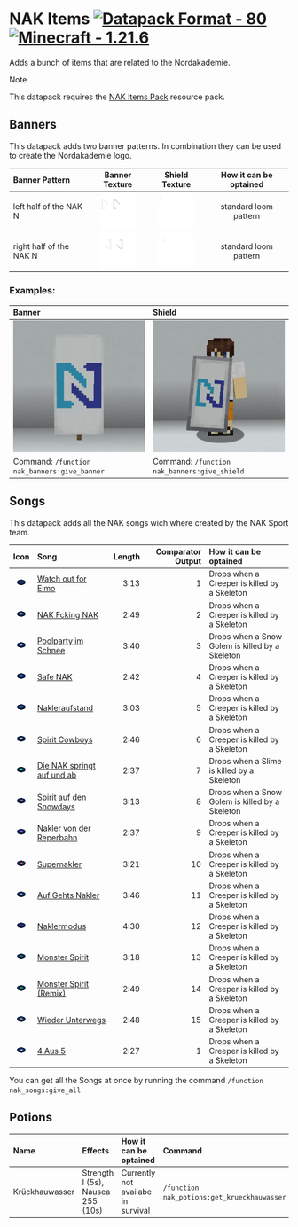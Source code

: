 # NAK Items [![Datapack Format - 80](https://img.shields.io/badge/Datapack_Format-80-2ea44f)](https://minecraft.wiki/w/Data_pack) [![Minecraft - 1.21.6](https://img.shields.io/badge/Minecraft-1.21.6-2ea44f)](https://minecraft.wiki/w/Java_Edition_1.21.6)
Adds a bunch of items that are related to the Nordakademie.

> [!NOTE]  
> This datapack requires the [NAK Items Pack](/NAK%20Items%20Pack/) resource pack.

## Banners
This datapack adds two banner patterns. In combination they can be used to create the Nordakademie logo.

| Banner Pattern | Banner Texture | Shield Texture | How it can be optained |
|:---------------|:--------------:|:--------------:|:----------------------:|
| left half of the NAK N | ![left N banner](/NAK%20Items%20Pack/assets/nak_banners/textures/entity/banner/n_left.png) | ![left N shield](/NAK%20Items%20Pack/assets/nak_banners/textures/entity/shield/n_left.png) | standard loom pattern |
| right half of the NAK N | ![right N banner](/NAK%20Items%20Pack/assets/nak_banners/textures/entity/banner/n_right.png) | ![right N shield](/NAK%20Items%20Pack/assets/nak_banners/textures/entity/shield/n_right.png) | standard loom pattern |

### Examples:
| Banner | Shield |
|:-------|:-------|
| ![NAK banner](/docs/images/NAK_banner.png) | ![NAK shield](/docs/images/NAK_shield.png)|
| Command: `/function nak_banners:give_banner`| Command: `/function nak_banners:give_shield`|

## Songs
This datapack adds all the NAK songs wich where created by the NAK Sport team.

| Icon | Song | Length | Comparator Output | How it can be optained |
|:----:|:-----|-------:|------------------:|:-----------------------|
| ![Watch out for Elmo](/NAK%20Items%20Pack/assets/minecraft/textures/item/watch_out_for_elmo.png) | [Watch out for Elmo](https://open.spotify.com/intl-de/track/6G2YmrDb49TXgwYigmnZK1?si=1b4a6261d1f64665)| 3:13 | 1 | Drops when a Creeper is killed by a Skeleton |
| ![NAK Fcking NAK](/NAK%20Items%20Pack/assets/minecraft/textures/item/nak_fcking_nak.png) | [NAK Fcking NAK](https://open.spotify.com/intl-de/track/6SEYs0xOo3AHqzNZbi4xlL?si=c987cca6323e4142) | 2:49 | 2 | Drops when a Creeper is killed by a Skeleton |
| ![Poolparty im Schnee](/NAK%20Items%20Pack/assets/minecraft/textures/item/poolparty_im_schnee.png) | [Poolparty im Schnee](https://open.spotify.com/intl-de/track/0kTU4Gx6qaNVLVaSC71qjV?si=83b536da03094f11) | 3:40 | 3 | Drops when a Snow Golem is killed by a Skeleton |
| ![Safe NAK](/NAK%20Items%20Pack/assets/minecraft/textures/item/safe_nak.png) | [Safe NAK](https://open.spotify.com/intl-de/track/7qFoPsNCajePJCSE7yYgKM?si=0ae519b3ebc44d16) | 2:42 | 4 | Drops when a Creeper is killed by a Skeleton |
| ![Nakleraufstand](/NAK%20Items%20Pack/assets/minecraft/textures/item/nakleraufstand.png) | [Nakleraufstand](https://open.spotify.com/intl-de/track/296qYcb0QZVjd6PIzEPpQ5?si=7608407096b04d93) | 3:03 | 5 | Drops when a Creeper is killed by a Skeleton |
| ![Spirit Cowboys](/NAK%20Items%20Pack/assets/minecraft/textures/item/spirit_cowboys.png) | [Spirit Cowboys](https://open.spotify.com/intl-de/track/4KaHYzzzzTKMnJs3AqiP2u?si=46c82572d0f54440) | 2:46 | 6 | Drops when a Creeper is killed by a Skeleton |
| ![Die NAK springt auf und ab](/NAK%20Items%20Pack/assets/minecraft/textures/item/die_nak_springt_auf_und_ab.png) | [Die NAK springt auf und ab](https://open.spotify.com/intl-de/track/1hsx0Ag8WyamgoEs20iQUh?si=5bc293355e5b4a6e) | 2:37 | 7 | Drops when a Slime is killed by a Skeleton |
| ![Spirit auf den Snowdays](/NAK%20Items%20Pack/assets/minecraft/textures/item/spirit_auf_den_snowdays.png) | [Spirit auf den Snowdays](https://open.spotify.com/intl-de/track/7r4FzH5Wy2hY9gBKupoljP?si=d22b0f607fa845dd) | 3:13 | 8 | Drops when a Snow Golem is killed by a Skeleton |
| ![Nakler von der Reperbahn](/NAK%20Items%20Pack/assets/minecraft/textures/item/nakler_von_der_reperbahn.png) | [Nakler von der Reperbahn](https://open.spotify.com/intl-de/track/3Xccym0KqDb6lLh7GDNDOd?si=e03a5ef892b74302) | 2:37 | 9 | Drops when a Creeper is killed by a Skeleton |
| ![Supernakler](/NAK%20Items%20Pack/assets/minecraft/textures/item/supernakler.png) | [Supernakler](https://open.spotify.com/intl-de/track/5gV8KLUWGaY2k3UIxYkITr?si=2898734d8e87403c) | 3:21 | 10 | Drops when a Creeper is killed by a Skeleton |
| ![Auf Gehts Nakler](/NAK%20Items%20Pack/assets/minecraft/textures/item/auf_gehts_nakler.png) | [Auf Gehts Nakler](https://open.spotify.com/intl-de/track/1Cmiwe22WeIr0BMZBhbC5C?si=e3319c89d92e4dce) | 3:46 | 11 | Drops when a Creeper is killed by a Skeleton |
| ![Naklermodus](/NAK%20Items%20Pack/assets/minecraft/textures/item/naklermodus.png) | [Naklermodus](https://open.spotify.com/intl-de/track/7L0bVuJHxkFu8tj9xPNS7n?si=68ead50d941949cb) | 4:30 | 12 | Drops when a Creeper is killed by a Skeleton |
| ![Monster Spirit](/NAK%20Items%20Pack/assets/minecraft/textures/item/monster_spirit.png) | [Monster Spirit](https://open.spotify.com/intl-de/track/3AEaArIdec63BBUBbF66oz?si=54d7978b1b934a74) | 3:18 | 13 | Drops when a Creeper is killed by a Skeleton |
| ![Monster Spirit (Remix)](/NAK%20Items%20Pack/assets/minecraft/textures/item/monster_spirit_remix.png) | [Monster Spirit (Remix)](https://open.spotify.com/intl-de/track/5zusjfBf8Ibh0DhhPJ8RsL?si=181fe1222158496a) | 2:49 | 14 | Drops when a Creeper is killed by a Skeleton |
| ![Wieder Unterwegs](/NAK%20Items%20Pack/assets/minecraft/textures/item/wieder_unterwegs.png) | [Wieder Unterwegs](https://open.spotify.com/intl-de/track/6cphzN91k0COGVWVdKN3MY?si=f90f674b24f1407c) | 2:48 | 15 | Drops when a Creeper is killed by a Skeleton |
| ![4 Aus 5](/NAK%20Items%20Pack/assets/minecraft/textures/item/vier_aus_fuenf.png) | [4 Aus 5](https://open.spotify.com/intl-de/track/5ZWqBz60QLOouhiJoXqqaN?si=10415cdd6b9a43bb) | 2:27 | 1 | Drops when a Creeper is killed by a Skeleton |

You can get all the Songs at once by running the command `/function nak_songs:give_all`

## Potions

| Name | Effects | How it can be optained | Command |
|:-----|:--------|:-----------------------|:--------|
| Krückhauwasser | Strength I (5s), Nausea 255 (10s) | Currently not availabe in survival | `/function nak_potions:get_krueckhauwasser` |
